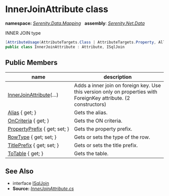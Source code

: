# InnerJoinAttribute class
**namespace:** *[Serenity.Data.Mapping](../README.md#serenity.data.mapping-namespace)*   **assembly**: *[Serenity.Net.Data](../README.md)*

INNER JOIN type

```csharp
[AttributeUsage(AttributeTargets.Class | AttributeTargets.Property, AllowMultiple = true)]
public class InnerJoinAttribute : Attribute, ISqlJoin
```

## Public Members

| name | description |
| --- | --- |
| [InnerJoinAttribute](InnerJoinAttribute/InnerJoinAttribute.md)(…) | Adds a inner join on foreign key. Use this version only on properties with ForeignKey attribute. (2 constructors) |
| [Alias](InnerJoinAttribute/Alias.md) { get; } | Gets the alias. |
| [OnCriteria](InnerJoinAttribute/OnCriteria.md) { get; } | Gets the ON criteria. |
| [PropertyPrefix](InnerJoinAttribute/PropertyPrefix.md) { get; set; } | Gets the property prefix. |
| [RowType](InnerJoinAttribute/RowType.md) { get; set; } | Gets or sets the type of the row. |
| [TitlePrefix](InnerJoinAttribute/TitlePrefix.md) { get; set; } | Gets or sets the title prefix. |
| [ToTable](InnerJoinAttribute/ToTable.md) { get; } | Gets the table. |

## See Also

* interface [ISqlJoin](ISqlJoin.md)
* **Source:** *[InnerJoinAttribute.cs](https://github.com/serenity-is/Serenity/blob/master/src/Serenity.Net.Data/Mapping/InnerJoinAttribute.cs)*